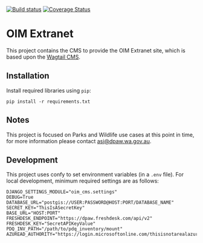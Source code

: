 [![Build
status](https://travis-ci.org/parksandwildlife/oim-cms.svg?branch=master)](https://travis-ci.org/parksandwildlife/oim-cms/builds) [![Coverage Status](https://coveralls.io/repos/github/parksandwildlife/oim-cms/badge.svg?branch=master)](https://coveralls.io/github/parksandwildlife/oim-cms?branch=master)

OIM Extranet
============

This project contains the CMS to provide the OIM Extranet site, which is
based upon the [Wagtail CMS](https://wagtail.io/).

Installation
------------

Install required libraries using `pip`:

    pip install -r requirements.txt

Notes
-----

This project is focused on Parks and Wildlife use cases at this point in time,
for more information please contact asi@dpaw.wa.gov.au.

Development
-----------

This project uses confy to set environment variables (in a `.env` file).
For local development, minimum required settings are as follows:

    DJANGO_SETTINGS_MODULE="oim_cms.settings"
    DEBUG=True
    DATABASE_URL="postgis://USER:PASSWORD@HOST:PORT/DATABASE_NAME"
    SECRET_KEY="ThisIsASecretKey"
    BASE_URL="HOST:PORT"
    FRESHDESK_ENDPOINT="https://dpaw.freshdesk.com/api/v2"
    FRESHDESK_KEY="SecretAPIKeyValue"
    PDQ_INV_PATH="/path/to/pdq_inventory/mount"
    AZUREAD_AUTHORITY="https://login.microsoftonline.com/thisisnotarealazureaudauthorityurl"
